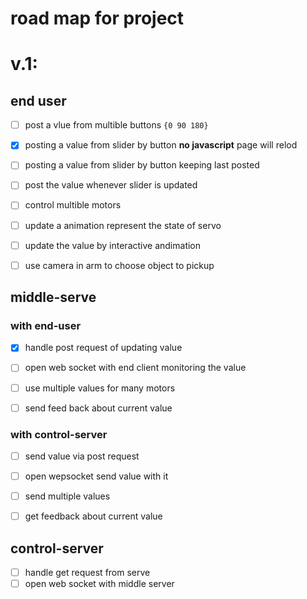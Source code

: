 # road map for project

# v.1:

## end user
-[ ] post a vlue from multible buttons `{0 90 180}` 

-[x] posting a value from slider by button __no javascript__ page will relod
-[ ] posting a value from slider by button keeping last posted
-[ ] post the value whenever slider is updated

-[ ] control multible motors

-[ ] update a animation represent the state of servo
-[ ] update the value by interactive andimation

-[ ] use camera in arm to choose object to pickup

## middle-serve
### with end-user
-[x] handle post request of updating value
-[ ] open web socket with end client monitoring the value
-[ ] use multiple values for many motors

-[ ] send feed back about current value

### with control-server
-[ ] send value via post request 
-[ ] open wepsocket send value with it
-[ ] send multiple values

-[ ] get feedback about current value

## control-server
-[ ] handle get request from serve
-[ ] open web socket with middle server

